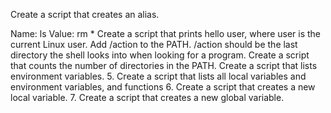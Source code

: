 Create a script that creates an alias.

Name: ls
Value: rm *
Create a script that prints hello user, where user is the current Linux user.
Add /action to the PATH. /action should be the last directory the shell looks into when looking for a program.
Create a script that counts the number of directories in the PATH.
Create a script that lists environment variables.
5. Create a script that lists all local variables and environment variables, and functions
6. Create a script that creates a new local variable.
7. Create a script that creates a new global variable.
